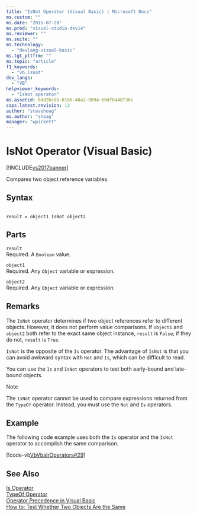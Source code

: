 ```yaml
---
title: "IsNot Operator (Visual Basic) | Microsoft Docs"
ms.custom: ""
ms.date: "2015-07-20"
ms.prod: "visual-studio-dev14"
ms.reviewer: ""
ms.suite: ""
ms.technology: 
  - "devlang-visual-basic"
ms.tgt_pltfrm: ""
ms.topic: "article"
f1_keywords: 
  - "vb.isnot"
dev_langs: 
  - "VB"
helpviewer_keywords: 
  - "IsNot operator"
ms.assetid: 8dd2bcdb-0166-48a2-9094-60dfb448f36c
caps.latest.revision: 13
author: "stevehoag"
ms.author: "shoag"
manager: "wpickett"
---
```

# IsNot Operator (Visual Basic)
[!INCLUDE[vs2017banner](../../../includes/vs2017banner.md)]

Compares two object reference variables.  
  
## Syntax  
  
```  
  
result = object1 IsNot object2  
```  
  
## Parts  
 `result`  
 Required. A `Boolean` value.  
  
 `object1`  
 Required. Any `Object` variable or expression.  
  
 `object2`  
 Required. Any `Object` variable or expression.  
  
## Remarks  
 The `IsNot` operator determines if two object references refer to different objects. However, it does not perform value comparisons. If `object1` and `object2` both refer to the exact same object instance, `result` is `False`; if they do not, `result` is `True`.  
  
 `IsNot` is the opposite of the `Is` operator. The advantage of `IsNot` is that you can avoid awkward syntax with `Not` and `Is`, which can be difficult to read.  
  
 You can use the `Is` and `IsNot` operators to test both early-bound and late-bound objects.  
  
> [!NOTE]
>  The `IsNot` operator cannot be used to compare expressions returned from the `TypeOf` operator. Instead, you must use the `Not` and `Is` operators.  
  
## Example  
 The following code example uses both the `Is` operator and the `IsNot` operator to accomplish the same comparison.  
  
 [!code-vb[VbVbalrOperators#29](../../../visual-basic/language-reference/operators/codesnippet/visualbasic/isnot-operator_1.vb)]  
  
## See Also  
 [Is Operator](../../../visual-basic/language-reference/operators/is-operator.md)   
 [TypeOf Operator](../../../visual-basic/language-reference/operators/typeof-operator.md)   
 [Operator Precedence in Visual Basic](../../../visual-basic/language-reference/operators/operator-precedence.md)   
 [How to: Test Whether Two Objects Are the Same](../../../visual-basic/programming-guide/language-features/operators-and-expressions/how-to-test-whether-two-objects-are-the-same.md)